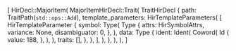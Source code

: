 [
    HirDecl::MajorItem(
        MajorItemHirDecl::Trait(
            TraitHirDecl {
                path: TraitPath(`std::ops::Add`),
                template_parameters: HirTemplateParameters(
                    [
                        HirTemplateParameter {
                            symbol: Type(
                                Type {
                                    attrs: HirSymbolAttrs,
                                    variance: None,
                                    disambiguator: 0,
                                },
                            ),
                            data: Type {
                                ident: Ident(
                                    Coword(
                                        Id {
                                            value: 188,
                                        },
                                    ),
                                ),
                                traits: [],
                            },
                        },
                    ],
                ),
            },
        ),
    ),
]